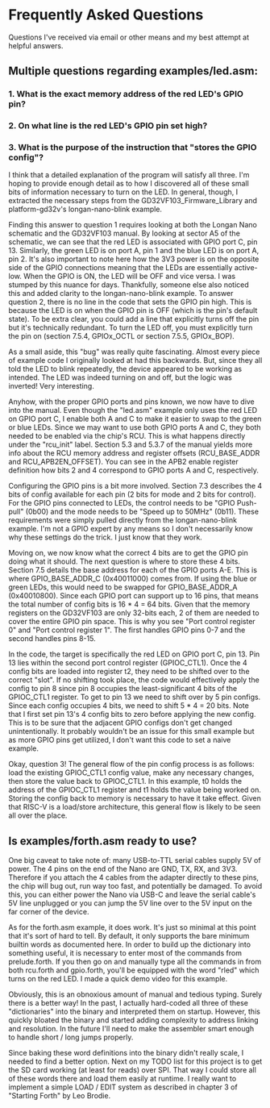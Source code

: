 # Frequently Asked Questions
Questions I've received via email or other means and my best attempt at helpful answers.

## Multiple questions regarding examples/led.asm:
### 1. What is the exact memory address of the red LED's GPIO pin?
### 2. On what line is the red LED's GPIO pin set high?
### 3. What is the purpose of the instruction that "stores the GPIO config"?
I think that a detailed explanation of the program will satisfy all three.
I'm hoping to provide enough detail as to how I discovered all of these small bits of information necessary to turn on the LED.
In general, though, I extracted the necessary steps from the GD32VF103_Firmware_Library and platform-gd32v's longan-nano-blink example.

Finding this answer to question 1 requires looking at both the Longan Nano schematic and the GD32VF103 manual.
By looking at sector A5 of the schematic, we can see that the red LED is associated with GPIO port C, pin 13.
Similarly, the green LED is on port A, pin 1 and the blue LED is on port A, pin 2.
It's also important to note here how the 3V3 power is on the opposite side of the GPIO connections meaning that the LEDs are essentially active-low.
When the GPIO is ON, the LED will be OFF and vice versa.
I was stumped by this nuance for days.
Thankfully, someone else also noticed this and added clarity to the longan-nano-blink example.
To answer question 2, there is no line in the code that sets the GPIO pin high.
This is because the LED is on when the GPIO pin is OFF (which is the pin's default state).
To be extra clear, you could add a line that explicitly turns off the pin but it's technically redundant.
To turn the LED off, you must explicitly turn the pin on (section 7.5.4, GPIOx_OCTL or section 7.5.5, GPIOx_BOP).

As a small aside, this "bug" was really quite fascinating.
Almost every piece of example code I originally looked at had this backwards.
But, since they all told the LED to blink repeatedly, the device appeared to be working as intended.
The LED was indeed turning on and off, but the logic was inverted!
Very interesting.

Anyhow, with the proper GPIO ports and pins known, we now have to dive into the manual.
Even though the "led.asm" example only uses the red LED on GPIO port C, I enable both A and C to make it easier to swap to the green or blue LEDs.
Since we may want to use both GPIO ports A and C, they both needed to be enabled via the chip's RCU.
This is what happens directly under the "rcu_init" label.
Section 5.3 and 5.3.7 of the manual yields more info about the RCU memory address and register offsets (RCU_BASE_ADDR and RCU_APB2EN_OFFSET).
You can see in the APB2 enable register definition how bits 2 and 4 correspond to GPIO ports A and C, respectively.

Configuring the GPIO pins is a bit more involved.
Section 7.3 describes the 4 bits of config available for each pin (2 bits for mode and 2 bits for control).
For the GPIO pins connected to LEDs, the control needs to be "GPIO Push-pull" (0b00) and the mode needs to be "Speed up to 50MHz" (0b11).
These requirements were simply pulled directly from the longan-nano-blink example.
I'm not a GPIO expert by any means so I don't necessarily know why these settings do the trick.
I just know that they work.

Moving on, we now know what the correct 4 bits are to get the GPIO pin doing what it should.
The next question is where to store these 4 bits.
Section 7.5 details the base address for each of the GPIO ports A-E.
This is where GPIO_BASE_ADDR_C (0x40011000) comes from.
If using the blue or green LEDs, this would need to be swapped for GPIO_BASE_ADDR_A (0x40010800).
Since each GPIO port can support up to 16 pins, that means the total number of config bits is 16 * 4 = 64 bits.
Given that the memory registers on the GD32VF103 are only 32-bits each, 2 of them are needed to cover the entire GPIO pin space.
This is why you see "Port control register 0" and "Port control register 1".
The first handles GPIO pins 0-7 and the second handles pins 8-15.

In the code, the target is specifically the red LED on GPIO port C, pin 13.
Pin 13 lies within the second port control register (GPIOC_CTL1).
Once the 4 config bits are loaded into register t2, they need to be shifted over to the correct "slot".
If no shifting took place, the code would effectively apply the config to pin 8 since pin 8 occupies the least-significant 4 bits of the GPIOC_CTL1 register.
To get to pin 13 we need to shift over by 5 pin configs.
Since each config occupies 4 bits, we need to shift 5 * 4 = 20 bits.
Note that I first set pin 13's 4 config bits to zero before applying the new config.
This is to be sure that the adjacent GPIO configs don't get changed unintentionally.
It probably wouldn't be an issue for this small example but as more GPIO pins get utilized, I don't want this code to set a naive example.

Okay, question 3!
The general flow of the pin config process is as follows: load the existing GPIOC_CTL1 config value, make any necessary changes, then store the value back to GPIOC_CTL1.
In this example, t0 holds the address of the GPIOC_CTL1 register and t1 holds the value being worked on.
Storing the config back to memory is necessary to have it take effect.
Given that RISC-V is a load/store architecture, this general flow is likely to be seen all over the place.

## Is examples/forth.asm ready to use?
One big caveat to take note of: many USB-to-TTL serial cables supply 5V of power.
The 4 pins on the end of the Nano are GND, TX, RX, and 3V3.
Therefore if you attach the 4 cables from the adapter directly to these pins, the chip will bug out, run way too fast, and potentially be damaged.
To avoid this, you can either power the Nano via USB-C and leave the serial cable's 5V line unplugged or you can jump the 5V line over to the 5V input on the far corner of the device.

As for the forth.asm example, it does work.
It's just so minimal at this point that it's sort of hard to tell.
By default, it only supports the bare minimum builtin words as documented here.
In order to build up the dictionary into something useful, it is necessary to enter most of the commands from prelude.forth.
If you then go on and manually type all the commands in from both rcu.forth and gpio.forth, you'll be equipped with the word "rled" which turns on the red LED.
I made a quick demo video for this example.

Obviously, this is an obnoxious amount of manual and tedious typing.
Surely there is a better way!
In the past, I actually hard-coded all three of these "dictionaries" into the binary and interpreted them on startup.
However, this quickly bloated the binary and started adding complexity to address linking and resolution.
In the future I'll need to make the assembler smart enough to handle short / long jumps properly.

Since baking these word definitions into the binary didn't really scale, I needed to find a better option.
Next on my TODO list for this project is to get the SD card working (at least for reads) over SPI.
That way I could store all of these words there and load them easily at runtime.
I really want to implement a simple LOAD / EDIT system as described in chapter 3 of "Starting Forth" by Leo Brodie.
